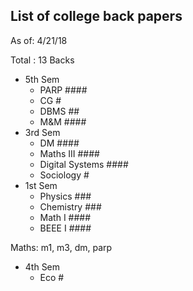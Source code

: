## List of college back papers
As of: 4/21/18

Total : 13 Backs

- 5th Sem
    - PARP ####
    - CG #
    - DBMS ##
    - M&M ####
- 3rd Sem
    - DM ####
    - Maths III ####
    - Digital Systems ####
    - Sociology #
- 1st Sem
    - Physics ###
    - Chemistry ###
    - Math I ####
    - BEEE I ####

Maths: m1, m3, dm, parp

- 4th Sem
    - Eco #
